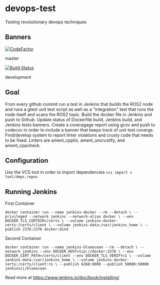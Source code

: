 # devops-test
Testing revolutionary devops techniques

## Banners

[![CodeFactor](https://www.codefactor.io/repository/github/michael-equi/devops-test/badge)](https://www.codefactor.io/repository/github/michael-equi/devops-test)

master

[![Build Status](http://64.113.104.119:6268/buildStatus/icon?job=devops-test%2Fmaster)](http://64.113.104.119:6268/job/devops-test/job/master/)

development




## Goal 

From every github commit run a test in Jenkins that builds the ROS2 node and runs a gtest unit test script as well as a "integration" test that runs the node itself and scans the ROS2 topic. Build the docker file in Jenkins and push to Github. Update status of Dockerfile build, Jenkins build, and Jenkins tests banners. Create a coveragage report using gcov and push to codecov in order to include a banner that keeps track of unit test coverge. Find/develop system to report linter violations and crusty code that needs to be fixed. Linters are ament_cpplin, ament_uncrustify, and ament_cppcheck.  

## Configuration
Use the VCS tool in order to import dependencies `vcs import < tool/deps.repos`


## Running Jenkins

First Container

`docker container run --name jenkins-docker --rm --detach \
  --privileged --network jenkins --network-alias docker \
  --env DOCKER_TLS_CERTDIR=/certs \
  --volume jenkins-docker-certs:/certs/client \
  --volume jenkins-data:/var/jenkins_home \
  --publish 2376:2376 docker:dind`


Second Container

`docker container run --name jenkins-blueocean --rm --detach \
  --network jenkins --env DOCKER_HOST=tcp://docker:2376 \
  --env DOCKER_CERT_PATH=/certs/client --env DOCKER_TLS_VERIFY=1 \
  --volume jenkins-data:/var/jenkins_home \
  --volume jenkins-docker-certs:/certs/client:ro \
  --publish 6268:8080 --publish 50000:50000 jenkinsci/blueocean`


Read more at https://www.jenkins.io/doc/book/installing/
